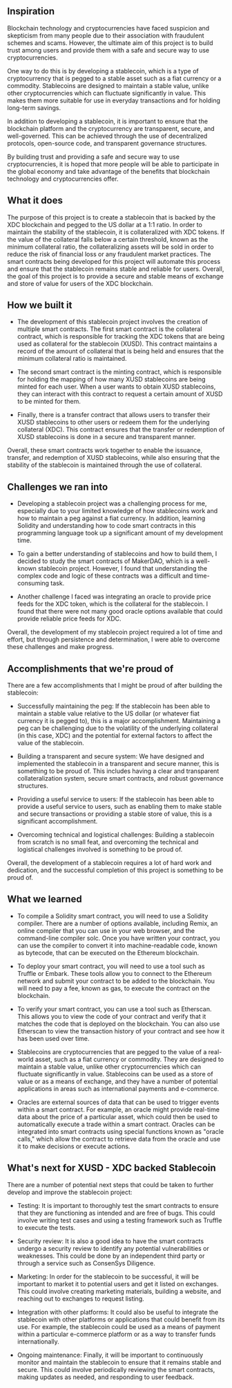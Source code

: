 ## Inspiration
Blockchain technology and cryptocurrencies have faced suspicion and skepticism from many people due to their association with fraudulent schemes and scams. However, the ultimate aim of this project is to build trust among users and provide them with a safe and secure way to use cryptocurrencies.

One way to do this is by developing a stablecoin, which is a type of cryptocurrency that is pegged to a stable asset such as a fiat currency or a commodity. Stablecoins are designed to maintain a stable value, unlike other cryptocurrencies which can fluctuate significantly in value. This makes them more suitable for use in everyday transactions and for holding long-term savings.

In addition to developing a stablecoin, it is important to ensure that the blockchain platform and the cryptocurrency are transparent, secure, and well-governed. This can be achieved through the use of decentralized protocols, open-source code, and transparent governance structures.

By building trust and providing a safe and secure way to use cryptocurrencies, it is hoped that more people will be able to participate in the global economy and take advantage of the benefits that blockchain technology and cryptocurrencies offer.

## What it does
The purpose of this project is to create a stablecoin that is backed by the XDC blockchain and pegged to the US dollar at a 1:1 ratio. In order to maintain the stability of the stablecoin, it is collateralized with XDC tokens. If the value of the collateral falls below a certain threshold, known as the minimum collateral ratio, the collateralizing assets will be sold in order to reduce the risk of financial loss or any fraudulent market practices. The smart contracts being developed for this project will automate this process and ensure that the stablecoin remains stable and reliable for users. Overall, the goal of this project is to provide a secure and stable means of exchange and store of value for users of the XDC blockchain.

## How we built it
- The development of this stablecoin project involves the creation of multiple smart contracts. The first smart contract is the collateral contract, which is responsible for tracking the XDC tokens that are being used as collateral for the stablecoin (XUSD). This contract maintains a record of the amount of collateral that is being held and ensures that the minimum collateral ratio is maintained.

- The second smart contract is the minting contract, which is responsible for holding the mapping of how many XUSD stablecoins are being minted for each user. When a user wants to obtain XUSD stablecoins, they can interact with this contract to request a certain amount of XUSD to be minted for them.

- Finally, there is a transfer contract that allows users to transfer their XUSD stablecoins to other users or redeem them for the underlying collateral (XDC). This contract ensures that the transfer or redemption of XUSD stablecoins is done in a secure and transparent manner.

Overall, these smart contracts work together to enable the issuance, transfer, and redemption of XUSD stablecoins, while also ensuring that the stability of the stablecoin is maintained through the use of collateral.

## Challenges we ran into
- Developing a stablecoin project was a challenging process for me, especially due to your limited knowledge of how stablecoins work and how to maintain a peg against a fiat currency. In addition, learning Solidity and understanding how to code smart contracts in this programming language took up a significant amount of my development time.

- To gain a better understanding of stablecoins and how to build them, I decided to study the smart contracts of MakerDAO, which is a well-known stablecoin project. However, I  found that understanding the complex code and logic of these contracts was a difficult and time-consuming task.

- Another challenge I faced was integrating an oracle to provide price feeds for the XDC token, which is the collateral for the stablecoin. I found that there were not many good oracle options available that could provide reliable price feeds for XDC.

Overall, the development of my stablecoin project required a lot of time and effort, but through persistence and determination, I were able to overcome these challenges and make progress.

## Accomplishments that we're proud of
There are a few accomplishments that I might be proud of after building the stablecoin:

- Successfully maintaining the peg: If the stablecoin has been able to maintain a stable value relative to the US dollar (or whatever fiat currency it is pegged to), this is a major accomplishment. Maintaining a peg can be challenging due to the volatility of the underlying collateral (in this case, XDC) and the potential for external factors to affect the value of the stablecoin.

- Building a transparent and secure system: We have designed and implemented the stablecoin in a transparent and secure manner, this is something to be proud of. This includes having a clear and transparent collateralization system, secure smart contracts, and robust governance structures.

- Providing a useful service to users: If the stablecoin has been able to provide a useful service to users, such as enabling them to make stable and secure transactions or providing a stable store of value, this is a significant accomplishment.

- Overcoming technical and logistical challenges: Building a stablecoin from scratch is no small feat, and overcoming the technical and logistical challenges involved is something to be proud of.

Overall, the development of a stablecoin requires a lot of hard work and dedication, and the successful completion of this project is something to be proud of.

## What we learned
- To compile a Solidity smart contract, you will need to use a Solidity compiler. There are a number of options available, including Remix, an online compiler that you can use in your web browser, and the command-line compiler solc. Once you have written your contract, you can use the compiler to convert it into machine-readable code, known as bytecode, that can be executed on the Ethereum blockchain.

- To deploy your smart contract, you will need to use a tool such as Truffle or Embark. These tools allow you to connect to the Ethereum network and submit your contract to be added to the blockchain. You will need to pay a fee, known as gas, to execute the contract on the blockchain.

- To verify your smart contract, you can use a tool such as Etherscan. This allows you to view the code of your contract and verify that it matches the code that is deployed on the blockchain. You can also use Etherscan to view the transaction history of your contract and see how it has been used over time.

- Stablecoins are cryptocurrencies that are pegged to the value of a real-world asset, such as a fiat currency or commodity. They are designed to maintain a stable value, unlike other cryptocurrencies which can fluctuate significantly in value. Stablecoins can be used as a store of value or as a means of exchange, and they have a number of potential applications in areas such as international payments and e-commerce.

- Oracles are external sources of data that can be used to trigger events within a smart contract. For example, an oracle might provide real-time data about the price of a particular asset, which could then be used to automatically execute a trade within a smart contract. Oracles can be integrated into smart contracts using special functions known as "oracle calls," which allow the contract to retrieve data from the oracle and use it to make decisions or execute actions.

## What's next for XUSD - XDC backed Stablecoin
There are a number of potential next steps that could be taken to further develop and improve the stablecoin project:

- Testing: It is important to thoroughly test the smart contracts to ensure that they are functioning as intended and are free of bugs. This could involve writing test cases and using a testing framework such as Truffle to execute the tests.

- Security review: It is also a good idea to have the smart contracts undergo a security review to identify any potential vulnerabilities or weaknesses. This could be done by an independent third party or through a service such as ConsenSys Diligence.

- Marketing: In order for the stablecoin to be successful, it will be important to market it to potential users and get it listed on exchanges. This could involve creating marketing materials, building a website, and reaching out to exchanges to request listing.

- Integration with other platforms: It could also be useful to integrate the stablecoin with other platforms or applications that could benefit from its use. For example, the stablecoin could be used as a means of payment within a particular e-commerce platform or as a way to transfer funds internationally.

- Ongoing maintenance: Finally, it will be important to continuously monitor and maintain the stablecoin to ensure that it remains stable and secure. This could involve periodically reviewing the smart contracts, making updates as needed, and responding to user feedback.

